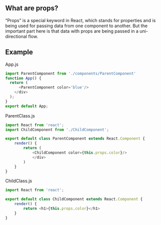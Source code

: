 ## What are props? 

“Props” is a special keyword in React, which stands for properties and is being used for passing data from one component to another. But the important part here is that data with props are being passed in a uni-directional flow. 

## Example


App.js

```js
import ParentComponent from './components/ParentComponent'
function App() {
  return (
      <ParentComponent color='blue'/>
    </div>
  );
}
export default App;
```

ParentClass.js

```js
import React from 'react';
import ChildComponent from './ChildComponent';

export default class ParentComponent extends React.Component {
    render() {
        return (
            <ChildComponent color={this.props.color}/>
            </div>
        )
    }
}
```


ChildClass.js

```js
import React from 'react';

export default class ChildComponent extends React.Component {
    render() {
        return <h1>{this.props.color}</h1>
    }
}

```
